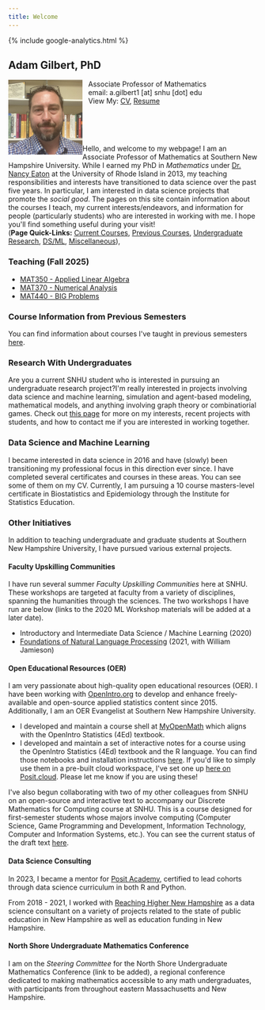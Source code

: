 ```yaml
---
title: Welcome
---
```

<head><meta name="google-site-verification" content="lr62Arr9Q6oTjiKORylSFmyiwVnPL9PsQFJ3af-l7MY" />
{% include google-analytics.html %}
</head>

## Adam Gilbert, PhD

<img src="/SiteFiles/headshot.jpeg" align="left" width=150>&nbsp; &nbsp;Associate Professor of Mathematics<br/>
&nbsp; &nbsp;email: a.gilbert1 [at] snhu [dot] edu <br/>
&nbsp; &nbsp;View My: [CV](https://drive.google.com/file/d/1MNpH4Z8H4rLJdybj7ntwOpgCtoPCQPg2/view?usp=sharing), <a href="https://agmath.github.io/SiteFiles/GilbertResume.html" title="Resume">Resume</a>

<br/><br/><br/>

Hello, and welcome to my webpage! I am an Associate Professor of Mathematics at Southern New Hampshire University. While I earned my PhD in *Mathematics* under [Dr. Nancy Eaton](http://www.math.uri.edu/~eaton/) at the University of Rhode Island in 2013, my teaching responsibilities and interests have transitioned to data science over the past five years. In particular, I am interested in data science projects that promote the *social good*. The pages on this site contain information about the courses I teach, my current interests/endeavors, and information for people (particularly students) who are interested in working with me. I hope you'll find something useful during your visit!<br/>
(**Page Quick-Links:** [Current Courses](#currently-teaching), [Previous Courses](OldCourses.md), [Undergraduate Research](#research-with-undergraduates), [DS/ML](#data-science-and-machine-learning), [Miscellaneous](#other-initiatives)), 
  

### Teaching (Fall 2025)

+ [MAT350 - Applied Linear Algebra](LinearAlgebra.md)
+ [MAT370 - Numerical Analysis](NumericalAnalysis.md)
+ [MAT440 - BIG Problems](BIGproblems.md)

### Course Information from Previous Semesters

You can find information about courses I've taught in previous semesters [here](OldCourses.md).

### Research With Undergraduates

Are you a current SNHU student who is interested in pursuing an undergraduate research project?I'm really interested in projects involving data science and machine learning, simulation and agent-based modeling, mathematical models, and anything involving graph theory or combinatiorial games. Check out [this page](UGRmentor.md) for more on my interests, recent projects with students, and how to contact me if you are interested in working together.

### Data Science and Machine Learning

I became interested in data science in 2016 and have (slowly) been transitioning my professional focus in this direction ever since. I have completed several certificates and courses in these areas. You can see some of them on my CV. Currently, I am pursuing a 10 course masters-level certificate in Biostatistics and Epidemiology through the Institute for Statistics Education. 

### Other Initiatives

In addition to teaching undergraduate and graduate students at Southern New Hampshire University, I have pursued various external projects.

#### Faculty Upskilling Communities

I have run several summer *Faculty Upskilling Communities* here at SNHU. These workshops are targeted at faculty from a variety of disciplines, spanning the humanities through the sciences. The two workshops I have run are below (links to the 2020 ML Workshop materials will be added at a later date).  
+  Introductory and Intermediate Data Science / Machine Learning (2020) 
+  [Foundations of Natural Language Processing](https://agmath.github.io/FacultyUpskilling/) (2021, with William Jamieson)

#### Open Educational Resources (OER)

I am very passionate about high-quality open educational resources (OER). I have been working with [OpenIntro.org](https://www.openintro.org/) to develop and enhance freely-available and open-source applied statistics content since 2015. Additionally, I am an OER Evangelist at Southern New Hampshire University.
+ I developed and maintain a course shell at [MyOpenMath](https://www.myopenmath.com/) which aligns with the OpenIntro Statistics (4Ed) textbook.
+ I developed and maintain a set of interactive notes for a course using the OpenIntro Statistics (4Ed) textbook and the R language. You can find those notebooks and installation instructions [here](https://github.com/agmath/AppliedStatsInteractive). If you'd like to simply use them in a pre-built cloud workspace, I've set one up [here on Posit.cloud](https://posit.cloud/content/6328402). Please let me know if you are using these!

I've also begun collaborating with two of my other colleagues from SNHU on an open-source and interactive text to accompany our Discrete Mathematics for Computing course at SNHU. This is a course designed for first-semester students whose majors involve computing (Computer Science, Game Programming and Development, Information Technology, Computer and Information Systems, etc.). You can see the current status of the draft text [here](https://agmath.github.io/DiscreteMathForComputing/frontmatter.html).

#### Data Science Consulting

In 2023, I became a mentor for [Posit Academy](https://posit.co/products/enterprise/academy/), certified to lead cohorts through data science curriculum in both R and Python.

From 2018 - 2021, I worked with [Reaching Higher New Hampshire](https://reachinghighernh.org/) as a data science consultant on a variety of projects related to the state of public education in New Hampshire as well as education funding in New Hampshire.

#### North Shore Undergraduate Mathematics Conference

I am on the *Steering Committee* for the North Shore Undergraduate Mathematics Conference (link to be added), a regional conference dedicated to making mathematics accessible to any math undergraduates, with participants from throughout eastern Massachusetts and New Hampshire.


